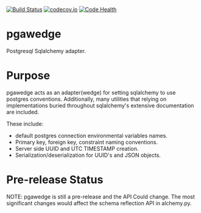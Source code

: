 [![Build Status](https://travis-ci.org/portfoliome/pgawedge.svg?branch=master)](https://travis-ci.com/portfoliome/pgawedge)
[![codecov.io](http://codecov.io/github/portfoliome/pgawedge/coverage.svg?branch=master)](http://codecov.io/github/portfoliome/pgawedge?branch=master)
[![Code Health](https://landscape.io/github/portfoliome/pgawedge/master/landscape.svg?style=flat)](https://landscape.io/github/portfoliome/pgawedge/master)

# pgawedge
Postgresql Sqlalchemy adapter.

# Purpose

pgawedge acts as an adapter(wedge) for setting sqlalchemy to use postgres conventions. Additionally, many utilities that relying on implementations buried throughout sqlalchemy's extensive documentation are included.

These include:
 - default postgres connection environmental variables names.
 - Primary key, foreign key, constraint naming conventions.
 - Server side UUID and UTC TIMESTAMP creation.
 - Serialization/deserialization for UUID's and JSON objects.

# Pre-release Status

NOTE: pgawedge is still a pre-release and the API Could change. The most significant changes would affect the schema reflection API in alchemy.py.
